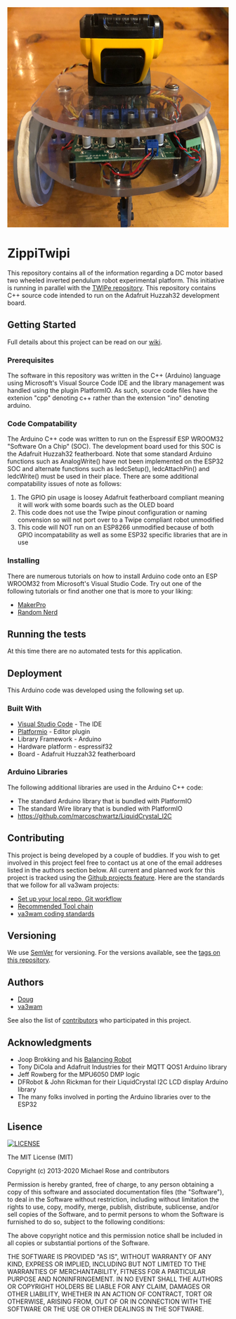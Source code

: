 <img src="./img/zippiTwipi.jpg" alt="ZipiTwipi Robot" width="800" height="500"> 

# ZippiTwipi

This repository contains all of the information regarding a DC motor based two wheeled inverted pendulum robot experimental platform. This initiative is running in parallel with the [TWIPe repository](https://github.com/va3wam/TWIPe/wiki). This repository contains C++ source code intended to run on the Adafruit Huzzah32 development board.  

## Getting Started

Full details about this project can be read on our [wiki](https://github.com/va3wam/ZippiTwipi/wiki). 

### Prerequisites

The software in this repository was written in the C++ (Arduino) language using Microsoft's Visual Source Code IDE and the library management was handled using the plugin PlatformIO. As such, source code files have the extenion "cpp" denoting c++ rather than the extension "ino" denoting arduino.   

### Code Compatability

The Arduino C++ code was written to run on the Espressif ESP WROOM32 "Software On a Chip" (SOC). The development board used for this SOC is the Adafruit Huzzah32 featherboard. Note that some standard Arduino functions such as AnalogWrite() have not been implemented on the ESP32 SOC and alternate functions such as ledcSetup(), ledcAttachPin() and ledcWrite() must be used in their place. There are some additional compatability issues of note as follows:

1. The GPIO pin usage is loosey Adafruit featherboard compliant meaning it will work with some boards such as the OLED board 
2. This code does not use the Twipe pinout configuration or naming convension so will not port over to a Twipe compliant robot unmodified
3. This code will NOT run on an ESP8266 unmodified because of both GPIO incompatability as well as some ESP32 specific libraries that are in use 

### Installing

There are numerous tutorials on how to install Arduino code onto an ESP WROOM32 from Microsoft's Visual Studio Code. Try out one of the following tutorials or find another one that is more to your liking:
* [MakerPro](https://maker.pro/arduino/tutorial/how-to-use-visual-studio-code-for-arduino)
* [Random Nerd](https://randomnerdtutorials.com/vs-code-platformio-ide-esp32-esp8266-arduino/)

## Running the tests

At this time there are no automated tests for this application.

## Deployment

This Arduino code was developed using the following set up.

### Built With

* [Visual Studio Code](https://code.visualstudio.com/) - The IDE
* [Platformio](https://platformio.org/) - Editor plugin
* Library Framework - Arduino
* Hardware platform - espressif32
* Board - Adafruit Huzzah32 featherboard

### Arduino Libraries
The following additional libraries are used in the Arduino C++ code:

* The standard Arduino library that is bundled with PlatformIO
* The standard Wire library that is bundled with PlatformIO
* https://github.com/marcoschwartz/LiquidCrystal_I2C

## Contributing

This project is being developed by a couple of buddies. If you wish to get involved in this project feel free to contact us at one of the email addreses listed in the authors section below. All current and planned work for this project is tracked using the [Github projects feature](https://github.com/va3wam/ZippiTwipi/projects). Here are the standards that we follow for all va3wam projects:

* [Set up your local repo, Git workflow](https://github.com/va3wam/va3wam.github.io/wiki/Software-Version-Control)
* [Recommended Tool chain](https://github.com/va3wam/va3wam.github.io/wiki/Software-Languages-&-Tools)
* [va3wam coding standards](https://github.com/va3wam/va3wam.github.io/wiki/Software-Coding-Standards) 

## Versioning

We use [SemVer](http://semver.org/) for versioning. For the versions available, see the [tags on this repository](https://github.com/va3wam/ZippiTwipi/tags). 

## Authors

* [Doug](https://github.com/nerdoug) 
* [va3wam](https://github.com/va3wam) 

See also the list of [contributors](https://github.com/va3wam/ZippiTwipi/settings/access) who participated in this project.

## Acknowledgments

* Joop Brokking and his [Balancing Robot](http://www.brokking.net/yabr_main.html)
* Tony DiCola and Adafruit Industries for their MQTT QOS1 Arduino library
* Jeff Rowberg for the MPU6050 DMP logic
* DFRobot & John Rickman for their LiquidCrystal I2C LCD display Arduino library
* The many folks involved in porting the Arduino libraries over to the ESP32

## Lisence
[![LICENSE](https://img.shields.io/badge/license-MIT-lightgrey.svg)](https://raw.githubusercontent.com/mmistakes/minimal-mistakes/master/LICENSE)

The MIT License (MIT)

Copyright (c) 2013-2020 Michael Rose and contributors

Permission is hereby granted, free of charge, to any person obtaining a copy of this software and associated documentation files (the "Software"), to deal in the Software without restriction, including without limitation the rights to use, copy, modify, merge, publish, distribute, sublicense, and/or sell copies of the Software, and to permit persons to whom the Software is furnished to do so, subject to the following conditions:

The above copyright notice and this permission notice shall be included in all copies or substantial portions of the Software.

THE SOFTWARE IS PROVIDED "AS IS", WITHOUT WARRANTY OF ANY KIND, EXPRESS OR IMPLIED, INCLUDING BUT NOT LIMITED TO THE WARRANTIES OF MERCHANTABILITY, FITNESS FOR A PARTICULAR PURPOSE AND NONINFRINGEMENT. IN NO EVENT SHALL THE AUTHORS OR COPYRIGHT HOLDERS BE LIABLE FOR ANY CLAIM, DAMAGES OR OTHER LIABILITY, WHETHER IN AN ACTION OF CONTRACT, TORT OR OTHERWISE, ARISING FROM, OUT OF OR IN CONNECTION WITH THE SOFTWARE OR THE USE OR OTHER DEALINGS IN THE SOFTWARE.